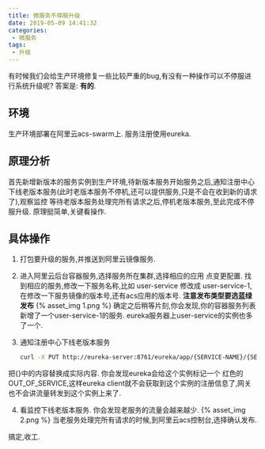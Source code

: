 ```yaml
---
title: 微服务不停服升级
date: 2019-05-09 14:41:32
categories:
 - 微服务
tags:
 - 升级
---
```


有时候我们会给生产环境修复一些比较严重的bug,有没有一种操作可以不停服进行系统升级呢? 
答案是: **有的**.

## 环境
生产环境部署在阿里云acs-swarm上.
服务注册使用eureka.

## 原理分析
首先新增新版本的服务实例到生产环境,待新版本服务开始服务之后,通知注册中心下线老版本服务(此时老版本服务不停机,还可以提供服务,只是不会在收到新的请求了),观察监控 等待老版本服务处理完所有请求之后,停机老版本服务,至此完成不停服升级.
原理挺简单,关键看操作.

## 具体操作
1. 打包要升级的服务,并推送到阿里云镜像服务.

2. 进入阿里云后台容器服务,选择服务所在集群,选择相应的应用 点变更配置.
   找到相应的服务,修改一下服务名称,比如 user-service 修改成 user-service-1,在修改一下服务镜像的版本号,还有acs应用的版本号.
   **注意发布类型要选蓝绿发布**
  {% asset_img 1.png %}
   确定之后稍等片刻,你会发现,你的容器服务列表新增了一个user-service-1的服务. eureka服务器上user-service的实例也多了一个.

3. 通知注册中心下线老版本服务
   ```bash
   curl -X PUT http://eureka-server:8761/eureka/app/{SERVICE-NAME}/{SERVICE-ID}/status?value=OUT_OF_SERVICE
   ```
把{}中的内容替换成实际内容.
你会发现eureka会给这个实例标记一个 红色的 OUT_OF_SERVICE,这样eureka client就不会获取到这个实例的注册信息了,网关也不会讲流量转发到这个实例上来了.

4. 看监控下线老版本服务.
  你会发现老服务的流量会越来越少.
   {% asset_img 2.png %}
  当老服务处理完所有请求的时候,到阿里云acs控制台,选择确认发布.

搞定,收工.
